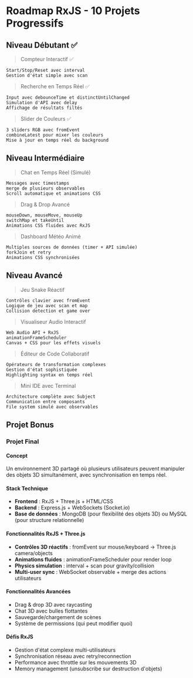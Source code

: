 # Roadmap RxJS - 10 Projets Progressifs

## Niveau Débutant ✅
 
> Compteur Interactif ✅

    Start/Stop/Reset avec interval
    Gestion d'état simple avec scan

> Recherche en Temps Réel ✅

    Input avec debounceTime et distinctUntilChanged
    Simulation d'API avec delay
    Affichage de résultats filtés

> Slider de Couleurs ✅

    3 sliders RGB avec fromEvent
    combineLatest pour mixer les couleurs
    Mise à jour en temps réel du background

## Niveau Intermédiaire

> Chat en Temps Réel (Simulé)
    
    Messages avec timestamps
    merge de plusieurs observables
    Scroll automatique et animations CSS

> Drag & Drop Avancé

    mouseDown, mouseMove, mouseUp
    switchMap et takeUntil
    Animations CSS fluides avec RxJS

> Dashboard Météo Animé

    Multiples sources de données (timer + API simulée)
    forkJoin et retry
    Animations CSS synchronisées

## Niveau Avancé

> Jeu Snake Réactif

    Contrôles clavier avec fromEvent
    Logique de jeu avec scan et map
    Collision detection et game over

> Visualiseur Audio Interactif

    Web Audio API + RxJS
    animationFrameScheduler
    Canvas + CSS pour les effets visuels

> Éditeur de Code Collaboratif

    Opérateurs de transformation complexes
    Gestion d'état sophistiquée
    Highlighting syntax en temps réel

> Mini IDE avec Terminal

    Architecture complète avec Subject
    Communication entre composants
    File system simulé avec observables

## Projet Bonus

### Projet Final

#### Concept

Un environnement 3D partagé où plusieurs utilisateurs peuvent manipuler des objets 3D simultanément, avec synchronisation en temps réel.

#### Stack Technique

- **Frontend** : RxJS + Three.js + HTML/CSS
- **Backend** : Express.js + WebSockets (Socket.io)
- **Base de données** : MongoDB (pour flexibilité des objets 3D) ou MySQL (pour structure relationnelle)

#### Fonctionnalités RxJS + Three.js

- **Contrôles 3D réactifs** : fromEvent sur mouse/keyboard → Three.js camera/objects
- **Animations fluides** : animationFrameScheduler pour render loop
- **Physics simulation** : interval + scan pour gravity/collision
- **Multi-user sync** : WebSocket observable + merge des actions utilisateurs

#### Fonctionnalités Avancées

- Drag & drop 3D avec raycasting
- Chat 3D avec bulles flottantes
- Sauvegarde/chargement de scènes
- Système de permissions (qui peut modifier quoi)

#### Défis RxJS

- Gestion d'état complexe multi-utilisateurs
- Synchronisation réseau avec retry/reconnection
- Performance avec throttle sur les mouvements 3D
- Memory management (unsubscribe sur destruction d'objets)
